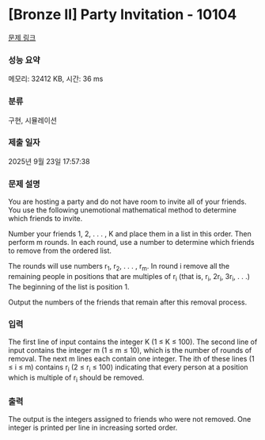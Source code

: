 # [Bronze II] Party Invitation - 10104 

[문제 링크](https://www.acmicpc.net/problem/10104) 

### 성능 요약

메모리: 32412 KB, 시간: 36 ms

### 분류

구현, 시뮬레이션

### 제출 일자

2025년 9월 23일 17:57:38

### 문제 설명

<p>You are hosting a party and do not have room to invite all of your friends. You use the following unemotional mathematical method to determine which friends to invite.</p>

<p>Number your friends 1, 2, . . . , K and place them in a list in this order. Then perform m rounds. In each round, use a number to determine which friends to remove from the ordered list.</p>

<p>The rounds will use numbers r<sub>1</sub>, r<sub>2</sub>, . . . , r<sub>m</sub>. In round i remove all the remaining people in positions that are multiples of r<sub>i</sub> (that is, r<sub>i</sub>, 2r<sub>i</sub>, 3r<sub>i</sub>, . . .) The beginning of the list is position 1.</p>

<p>Output the numbers of the friends that remain after this removal process.</p>

### 입력 

 <p>The first line of input contains the integer K (1 ≤ K ≤ 100). The second line of input contains the integer m (1 ≤ m ≤ 10), which is the number of rounds of removal. The next m lines each contain one integer. The ith of these lines (1 ≤ i ≤ m) contains r<sub>i</sub> (2 ≤ r<sub>i</sub> ≤ 100) indicating that every person at a position which is multiple of r<sub>i</sub> should be removed.</p>

### 출력 

 <p>The output is the integers assigned to friends who were not removed. One integer is printed per line in increasing sorted order.</p>

